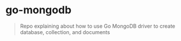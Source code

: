 # go-mongodb

> Repo explaining about how to use Go MongoDB driver to create database, collection, and documents
